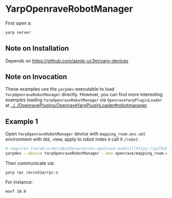 # YarpOpenraveRobotManager

First open a:
```bash
yarp server
```

## Note on Installation
Depends on https://github.com/asrob-uc3m/yarp-devices

## Note on Invocation
These examples use the `yarpdev` executable to load `YarpOpenraveRobotManager` directly. However, you can find more interesting examples loading `YarpOpenraveRobotManager` via `OpenraveYarpPluginLoader` at [../../OpenravePlugins/OpenraveYarpPluginLoader#robotmanager](../../OpenravePlugins/OpenraveYarpPluginLoader#yarpopenraverobotmanager).

## Example 1
Open `YarpOpenraveRobotManager` device with `mapping_room.env.xml` environment with `ODE`, view, apply to robot index `0` call it `/robot`:
```bash
# requires [asrob-uc3m/robotDevastation-openrave-models](https://github.com/asrob-uc3m/robotDevastation-openrave-models)
yarpdev --device YarpOpenraveRobotManager --env openrave/mapping_room.env.xml --physics ode --robotIndex 0 --view --name /ecroSim
```

Then communicate via:
```
yarp rpc /ecroSim/rpc:s
```

For instance:
```bash
movf 10.0
```

